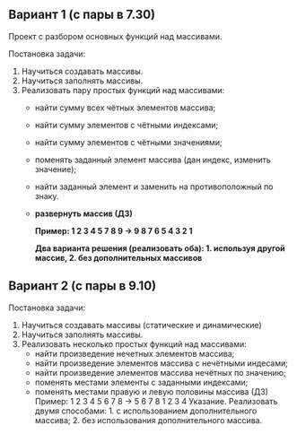 ## Вариант 1 (с пары в 7.30)

Проект с разбором основных функций над массивами.

Постановка задачи:
1. Научиться создавать массивы.
2. Научиться заполнять массивы.
3. Реализовать пару простых функций над массивами:
    - найти сумму всех чётных элементов массива;
    - найти сумму элементов с чётными индексами;
    - найти сумму элементов с чётными значениями;
    - поменять заданный элемент массива (дан индекс, изменить значение);
    - найти заданный элемент и заменить на противоположный по знаку.
    - **развернуть массив (ДЗ)**
    
      **Пример: 1 2 3 4 5 7 8 9 -> 9 8 7 6 5 4 3 2 1**
      
      **Два варианта решения (реализовать оба): 1. используя другой массив, 2. без дополнительных массивов**
      
## Вариант 2 (с пары в 9.10)

Постановка задачи:
   1. Научиться создавать массивы (статические и динамические)
   2. Научиться заполнять массивы.
   3. Реализовать несколько простых функций над массивами:
        - найти произведение нечетных элементов массива;
        - найти произведение элементов массива с нечётными индесами;
        - найти произведение элементов массива нечётных по значению;
        - поменять местами элементы с заданными индексами;
        - поменять местами правую и левую половины массива (ДЗ)
        Пример: 1 2 3 4 5 6 7 8 -> 5 6 7 8 1 2 3 4
        Указание. Реализовать двумя способами:
                  1. с использованием дополнительного массива;
                  2. без использования дополнительного массива.
